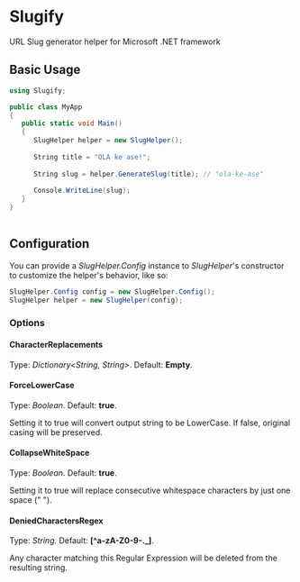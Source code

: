 Slugify
=======

URL Slug generator helper for Microsoft .NET framework

Basic Usage
-----------


```csharp
using Slugify;

public class MyApp
{
   public static void Main()
   {
      SlugHelper helper = new SlugHelper();
   
      String title = "OLA ke ase!";
      
      String slug = helper.GenerateSlug(title); // "ola-ke-ase"
      
      Console.WriteLine(slug); 
   }
}
 
```

Configuration
-------------

You can provide a _SlugHelper.Config_ instance to _SlugHelper_'s constructor to customize the helper's behavior, like so:

```csharp
SlugHelper.Config config = new SlugHelper.Config();
SlugHelper helper = new SlugHelper(config);
```

### Options

#### CharacterReplacements

Type: _Dictionary&lt;String, String&gt;_. Default: **Empty**.

#### ForceLowerCase

Type: _Boolean_. Default: **true**.

Setting it to true will convert output string to be LowerCase. If false, original casing will be preserved.

#### CollapseWhiteSpace

Type: _Boolean_. Default: **true**.

Setting it to true will replace consecutive whitespace characters by just one space (" ").

#### DeniedCharactersRegex

Type: _String_. Default: **[^a-zA-Z0-9\-\._]**.

Any character matching this Regular Expression will be deleted from the resulting string.

